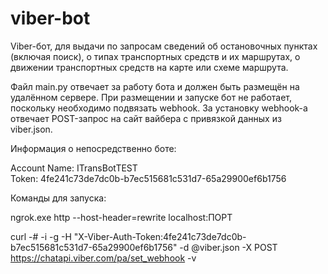 # viber-bot
Viber-бот, для выдачи по запросам сведений об остановочных пунктах (включая поиск), о типах транспортных средств и их маршрутах, о движении транспортных средств на карте или схеме маршрута.

Файл main.py отвечает за работу бота и должен быть размещён на удалённом сервере. 
При размещении и запуске бот не работает, поскольку необходимо подвязать webhook.
За установку webhook-а отвечает POST-запрос на сайт вайбера с привязкой данных из viber.json.

Информация о непосредственно боте:

  Account Name:   ITransBotTEST  
  Token:          4fe241c73de7dc0b-b7ec515681c531d7-65a29900ef6b1756

Команды для запуска:
  
  ngrok.exe http --host-header=rewrite localhost:ПОРТ
  
  curl -# -i -g -H "X-Viber-Auth-Token:4fe241c73de7dc0b-b7ec515681c531d7-65a29900ef6b1756" -d @viber.json -X POST https://chatapi.viber.com/pa/set_webhook -v
